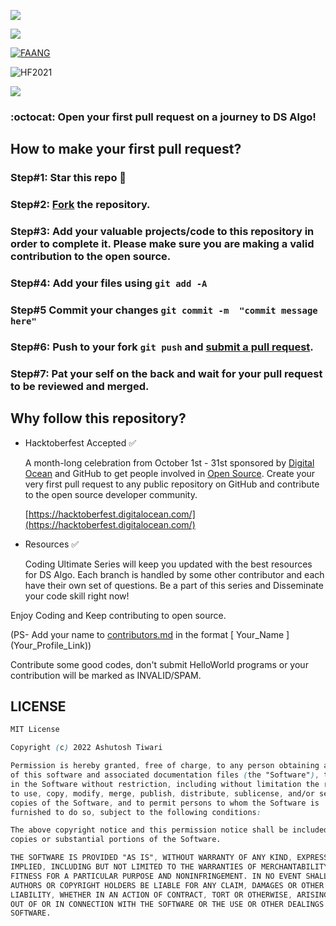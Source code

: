 <p align="left">
    <img src="https://readme-typing-svg.herokuapp.com?font=Tourney&center=true&color=FFFFFF&size=40&width=750&height=80&lines=Coding+Ultimate_Series+🥳+4+FAANG"/>
</p>

![](https://visitor-badge.glitch.me/badge?page_id=coding_ultimate_series)

[![FAANG](https://github.com/InclinedScorpio/coding_ultimate_series/blob/master/z_images/Faang.gif)]([https://github.com/AkashSingh3031/The-Complete-FAANG-Preparation](https://github.com/InclinedScorpio/coding_ultimate_series))

<img alt="HF2021" src="https://github.com/InclinedScorpio/coding_ultimate_series/blob/master/z_images/inclinedscorpio.png">

[![](https://img.shields.io/github/forks/InclinedScorpio/coding_ultimate_series?style=for-the-badge)](#forks)

### :octocat: Open your first pull request on a journey to DS Algo!


## How to make your first pull request?

### Step#1: Star this repo 🌟

### Step#2: [Fork](https://github.com/InclinedScorpio/coding_ultimate_series/fork) the repository.

### Step#3: Add your valuable projects/code to this repository in order to complete it. Please make sure you are making a valid contribution to the open source.
       
### Step#4: Add your files using `git add -A`

### Step#5 Commit your changes `git commit -m  "commit message here"`

### Step#6: Push to your fork `git push` and [submit a pull request](https://github.com/InclinedScorpio/coding_ultimate_series/compare).
                 
### Step#7: Pat your self on the back and wait for your pull request to be reviewed and merged.

## Why follow this repository?

- Hacktoberfest Accepted ✅

    A month-long celebration from October 1st - 31st sponsored by [Digital Ocean](https://hacktoberfest.digitalocean.com/) and GitHub to get people involved in [Open Source](https://github.com/open-source). Create your very first pull request to any public repository on GitHub and contribute to the open source developer community.

    [https://hacktoberfest.digitalocean.com/](https://hacktoberfest.digitalocean.com/)

- Resources ✅

    Coding Ultimate Series will keep you updated with the best resources for DS Algo. Each branch is handled by some other contributor and each have their own set of questions. Be a part of this series and Disseminate your code skill right now!

Enjoy Coding and Keep contributing to open source.

(PS- Add your name to [contributors.md](https://github.com/InclinedScorpio/coding_ultimate_series/blob/main/contributors.md) in the format [ Your_Name ] (Your_Profile_Link))

Contribute some good codes, don't submit HelloWorld programs or your contribution will be marked as INVALID/SPAM.

## LICENSE

```css
MIT License

Copyright (c) 2022 Ashutosh Tiwari

Permission is hereby granted, free of charge, to any person obtaining a copy
of this software and associated documentation files (the "Software"), to deal
in the Software without restriction, including without limitation the rights
to use, copy, modify, merge, publish, distribute, sublicense, and/or sell
copies of the Software, and to permit persons to whom the Software is
furnished to do so, subject to the following conditions:

The above copyright notice and this permission notice shall be included in all
copies or substantial portions of the Software.

THE SOFTWARE IS PROVIDED "AS IS", WITHOUT WARRANTY OF ANY KIND, EXPRESS OR
IMPLIED, INCLUDING BUT NOT LIMITED TO THE WARRANTIES OF MERCHANTABILITY,
FITNESS FOR A PARTICULAR PURPOSE AND NONINFRINGEMENT. IN NO EVENT SHALL THE
AUTHORS OR COPYRIGHT HOLDERS BE LIABLE FOR ANY CLAIM, DAMAGES OR OTHER
LIABILITY, WHETHER IN AN ACTION OF CONTRACT, TORT OR OTHERWISE, ARISING FROM,
OUT OF OR IN CONNECTION WITH THE SOFTWARE OR THE USE OR OTHER DEALINGS IN THE
SOFTWARE.
```

